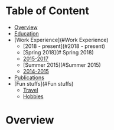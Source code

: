 # Table of Content
<!--ts-->
* [Overview](#Overview) <br>
* [Education](#Education) <br>
* [Work Experience](#Work Experience) <br>
  * [2018 - present](#2018 - present) <br>
  * [Spring 2018](# Spring 2018) <br>
  * [2015-2017](#2015-2017) <br>
  * [Summer 2015](#Summer 2015) <br>
  * [2014-2015](#2014-2015) <br>
* [Publications](#Publications) <br>
* [Fun stuffs](#Fun stuffs) <br>
  * [Travel](#Travel) <br>
  * [Hobbies](#Hobbies) <br>
<!--te-->

# Overview
